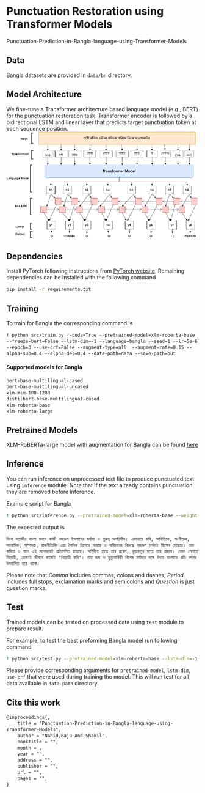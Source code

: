 # Punctuation Restoration using Transformer Models

Punctuation-Prediction-in-Bangla-language-using-Transformer-Models

## Data

Bangla datasets are provided in `data/bn` directory.

## Model Architecture

We fine-tune a Transformer architecture based language model (e.g., BERT) for the punctuation restoration task.
Transformer encoder is followed by a bidirectional LSTM and linear layer that predicts target punctuation token at
each sequence position.
![](./assets/model.png)

## Dependencies

Install PyTorch following instructions from [PyTorch website](https://pytorch.org/get-started/locally/). Remaining
dependencies can be installed with the following command

```bash
pip install -r requirements.txt
```

## Training

To train for Bangla the corresponding command is

```
! python src/train.py --cuda=True --pretrained-model=xlm-roberta-base --freeze-bert=False --lstm-dim=-1 --language=bangla --seed=1 --lr=5e-6 --epoch=3 --use-crf=False --augment-type=all  --augment-rate=0.15 --alpha-sub=0.4 --alpha-del=0.4 --data-path=data --save-path=out
```

#### Supported models for Bangla

```
bert-base-multilingual-cased
bert-base-multilingual-uncased
xlm-mlm-100-1280
distilbert-base-multilingual-cased
xlm-roberta-base
xlm-roberta-large
```

## Pretrained Models

XLM-RoBERTa-large model with augmentation for Bangla can be found [here](https://drive.google.com/file/d/1X2udyT1XYrmCNvWtFpT_6jrWsQejGCBW/view?usp=sharing)

## Inference

You can run inference on unprocessed text file to produce punctuated text using `inference` module. Note that if the
text already contains punctuation they are removed before inference.

Example script for Bangla

```bash
! python src/inference.py --pretrained-model=xlm-roberta-base --weight-path=out/weights.pt --language=bn  --in-file=data/test_bn.txt --out-file=data/test_bn_out.txt
```

The expected output is

```text
বিংশ শতাব্দীর বাংলা মননে কাজী নজরুল ইসলামের মর্যাদা ও গুরুত্ব অপরিসীম। একাধারে কবি, সাহিত্যিক, সংগীতজ্ঞ, সাংবাদিক, সম্পাদক, রাজনীতিবিদ এবং সৈনিক হিসেবে অন্যায় ও অবিচারের বিরুদ্ধে নজরুল সর্বদাই ছিলেন সোচ্চার। তার কবিতা ও গানে এই মনোভাবই প্রতিফলিত হয়েছে। অগ্নিবীণা হাতে তার প্রবেশ, ধূমকেতুর মতো তার প্রকাশ। যেমন লেখাতে বিদ্রোহী, তেমনই জীবনে কাজেই "বিদ্রোহী কবি"। তার জন্ম ও মৃত্যুবার্ষিকী বিশেষ মর্যাদার সঙ্গে উভয় বাংলাতে প্রতি বৎসর উদযাপিত হয়ে থাকে।
```

Please note that _Comma_ includes commas, colons and dashes, _Period_ includes full stops, exclamation marks
and semicolons and _Question_ is just question marks.

## Test

Trained models can be tested on processed data using `test` module to prepare result.

For example, to test the best preforming Bangla model run following command

```bash
! python src/test.py --pretrained-model=xlm-roberta-base --lstm-dim=-1 --use-crf=False --data-path=data/bn --weight-path=out/weights.pt --sequence-length=256 --save-path=out
```

Please provide corresponding arguments for `pretrained-model`, `lstm-dim`, `use-crf` that were used during training the
model. This will run test for all data available in `data-path` directory.

## Cite this work

```
@inproceedings{,
    title = "Punctuation-Prediction-in-Bangla-language-using-Transformer-Models",
    author = "Nahid,Raju And Shakil",
    booktitle = "",
    month = ,
    year = "",
    address = "",
    publisher = "",
    url = "",
    pages = "",
}
```
